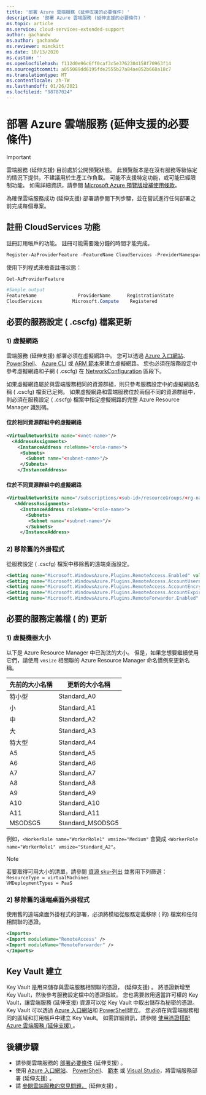 ```yaml
---
title: '部署 Azure 雲端服務 (延伸支援的必要條件) '
description: '部署 Azure 雲端服務 (延伸支援的必要條件) '
ms.topic: article
ms.service: cloud-services-extended-support
author: gachandw
ms.author: gachandw
ms.reviewer: mimckitt
ms.date: 10/13/2020
ms.custom: ''
ms.openlocfilehash: f112d0e96c6ff0caf3c5e3762304158f70963f14
ms.sourcegitcommit: a055089dd6195fde2555b27a84ae052b668a18c7
ms.translationtype: MT
ms.contentlocale: zh-TW
ms.lasthandoff: 01/26/2021
ms.locfileid: "98787024"
---
```

# <a name="prerequisites-for-deploying-azure-cloud-services-extended-support"></a>部署 Azure 雲端服務 (延伸支援的必要條件) 

> [!IMPORTANT]
> 雲端服務 (延伸支援) 目前處於公開預覽狀態。
> 此預覽版本是在沒有服務等級協定的情況下提供，不建議用於生產工作負載。 可能不支援特定功能，或可能已經限制功能。 如需詳細資訊，請參閱 [Microsoft Azure 預覽版增補使用條款](https://azure.microsoft.com/support/legal/preview-supplemental-terms/)。

為確保雲端服務成功 (延伸支援) 部署請參閱下列步驟，並在嘗試進行任何部署之前完成每個專案。 

## <a name="register-the-cloudservices-feature"></a>註冊 CloudServices 功能
註冊訂用帳戶的功能。 註冊可能需要幾分鐘的時間才能完成。 

```powershell
Register-AzProviderFeature -FeatureName CloudServices -ProviderNamespace Microsoft.Compute
```

使用下列程式來檢查註冊狀態：  
```powershell
Get-AzProviderFeature 

#Sample output
FeatureName               ProviderName      RegistrationState
CloudServices           Microsoft.Compute    Registered
```

## <a name="required-service-configuration-cscfg-file-updates"></a>必要的服務設定 ( .cscfg) 檔案更新

### <a name="1-virtual-network"></a>1) 虛擬網路
雲端服務 (延伸支援) 部署必須在虛擬網路中。 您可以透過 [Azure 入口網站](https://docs.microsoft.com/azure/virtual-network/quick-create-portal)、 [PowerShell](https://docs.microsoft.com/azure/virtual-network/quick-create-powershell)、 [Azure CLI](https://docs.microsoft.com/azure/virtual-network/quick-create-cli) 或 [ARM 範本](https://docs.microsoft.com/azure/virtual-network/quick-create-template)來建立虛擬網路。 您也必須在服務設定中參考虛擬網路和子網 ( .cscfg) 在 [NetworkConfiguration](schema-cscfg-networkconfiguration.md) 區段下。 

如果虛擬網路屬於與雲端服務相同的資源群組，則只參考服務設定中的虛擬網路名稱 ( .cscfg) 檔案已足夠。 如果虛擬網路和雲端服務位於兩個不同的資源群組中，則必須在服務設定 ( .cscfg) 檔案中指定虛擬網路的完整 Azure Resource Manager 識別碼。
 
#### <a name="virtual-network-located-in-same-resource-group"></a>位於相同資源群組中的虛擬網路
```xml
<VirtualNetworkSite name="<vnet-name>"/> 
  <AddressAssignments> 
    <InstanceAddress roleName="<role-name>"> 
     <Subnets> 
       <Subnet name="<subnet-name>"/> 
     </Subnets> 
    </InstanceAddress> 
```

#### <a name="virtual-network-located-in-different-resource-group"></a>位於不同資源群組中的虛擬網路
```xml
<VirtualNetworkSite name="/subscriptions/<sub-id>/resourceGroups/<rg-name>/providers/Microsoft.Network/virtualNetworks/<vnet-name>"/> 
   <AddressAssignments> 
     <InstanceAddress roleName="<role-name>"> 
       <Subnets> 
        <Subnet name="<subnet-name>"/> 
       </Subnets> 
     </InstanceAddress> 
```
### <a name="2-remove-the-old-plugins"></a>2) 移除舊的外掛程式

從服務設定 ( .cscfg) 檔案中移除舊的遠端桌面設定。  

```xml
<Setting name="Microsoft.WindowsAzure.Plugins.RemoteAccess.Enabled" value="true" /> 
<Setting name="Microsoft.WindowsAzure.Plugins.RemoteAccess.AccountUsername" value="gachandw" /> 
<Setting name="Microsoft.WindowsAzure.Plugins.RemoteAccess.AccountEncryptedPassword" value="XXXX" /> 
<Setting name="Microsoft.WindowsAzure.Plugins.RemoteAccess.AccountExpiration" value="2021-12-17T23:59:59.0000000+05:30" /> 
<Setting name="Microsoft.WindowsAzure.Plugins.RemoteForwarder.Enabled" value="true" /> 
```

## <a name="required-service-definition-file-csdef-updates"></a>必要的服務定義檔 ( 的) 更新

### <a name="1-virtual-machine-sizes"></a>1) 虛擬機器大小
以下是 Azure Resource Manager 中已淘汰的大小。 但是，如果您想要繼續使用它們，請使用 `vmsize` 相關聯的 Azure Resource Manager 命名慣例來更新名稱。  

| 先前的大小名稱 | 更新的大小名稱 | 
|---|---|
| 特小型 | Standard_A0 | 
| 小 | Standard_A1 |
| 中 | Standard_A2 | 
| 大 | Standard_A3 | 
| 特大型 | Standard_A4 | 
| A5 | Standard_A5 | 
| A6 | Standard_A6 | 
| A7 | Standard_A7 |  
| A8 | Standard_A8 | 
| A9 | Standard_A9 |
| A10 | Standard_A10 | 
| A11 | Standard_A11 | 
| MSODSG5 | Standard_MSODSG5 | 

 例如，`<WorkerRole name="WorkerRole1" vmsize="Medium"` 會變成 `<WorkerRole name="WorkerRole1" vmsize="Standard_A2"`。
 
> [!NOTE]
> 若要取得可用大小的清單，請參閱 [資源 sku-列出](https://docs.microsoft.com/rest/api/compute/resourceskus/list) 並套用下列篩選： <br>
`ResourceType = virtualMachines ` <br>
`VMDeploymentTypes = PaaS `


### <a name="2-remove-old-remote-desktop-plugins"></a>2) 移除舊的遠端桌面外掛程式
使用舊的遠端桌面外掛程式的部署，必須將模組從服務定義移除 ( 的) 檔案和任何相關聯的憑證。 

```xml
<Imports> 
<Import moduleName="RemoteAccess" /> 
<Import moduleName="RemoteForwarder" /> 
</Imports> 
```

## <a name="key-vault-creation"></a>Key Vault 建立 

Key Vault 是用來儲存與雲端服務相關聯的憑證， (延伸支援) 。 將憑證新增至 Key Vault，然後參考服務設定檔中的憑證指紋。 您也需要啟用適當許可權的 Key Vault，讓雲端服務 (延伸支援) 資源可以從 Key Vault 中取出儲存為秘密的憑證。 Key Vault 可以透過 [Azure 入口網站](https://docs.microsoft.com/azure/key-vault/general/quick-create-portal)和  [PowerShell](https://docs.microsoft.com/azure/key-vault/general/quick-create-powershell)建立。 您必須在與雲端服務相同的區域和訂用帳戶中建立 Key Vault。 如需詳細資訊，請參閱 [使用憑證搭配 Azure 雲端服務 (延伸支援) ](certificates-and-key-vault.md)。

## <a name="next-steps"></a>後續步驟 
- 請參閱雲端服務的 [部署必要條件](deploy-prerequisite.md) (延伸支援) 。
- 使用 [Azure 入口網站](deploy-portal.md)、 [PowerShell](deploy-powershell.md)、 [範本](deploy-template.md) 或 [Visual Studio](deploy-visual-studio.md)，將雲端服務部署 (延伸支援) 。
- 請 [參閱雲端服務的常見問題，](faq.md) (延伸支援) 。
